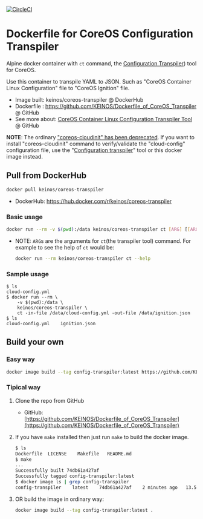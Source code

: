 [![CircleCI](https://circleci.com/gh/KEINOS/Dockerfile_of_CoreOS_Transpiler.svg?style=svg)](https://circleci.com/gh/KEINOS/Dockerfile_of_CoreOS_Transpiler)

# Dockerfile for CoreOS Configuration Transpiler

Alpine docker container with `ct` command, the [Configuration Transpiler](https://github.com/coreos/container-linux-config-transpiler)) tool for CoreOS.

Use this container to transpile YAML to JSON. Such as "CoreOS Container Linux Configuration" file to "CoreOS Ignition" file.

- Image built: keinos/coreos-transpiler @ DockerHub
- Dockerfile : https://github.com/KEINOS/Dockerfile_of_CoreOS_Transpiler @ GitHub
- See more about: [CoreOS Container Linux Configuration Transpiler Tool](https://github.com/coreos/container-linux-config-transpiler) @ GitHub

**NOTE**: The ordinary ["coreos-cloudinit" has been deprecated](https://github.com/coreos/coreos-cloudinit). If you want to install "coreos-cloudinit" command to verify/validate the "cloud-config" configuration file, use the "[Configuration transpiler](https://github.com/coreos/container-linux-config-transpiler)" tool or this docker image instead.

## Pull from DockerHub

```bash
docker pull keinos/coreos-transpiler
```

- DockerHub: <https://hub.docker.com/r/keinos/coreos-transpiler>

### Basic usage

```bash
docker run --rm -v $(pwd):/data keinos/coreos-transpiler ct [ARG] [[ARG] [ARG] ...]
```

- NOTE: `ARG`s are the arguments for `ct`(the transpiler tool) command. For example to see the help of `ct` would be:

    ```bash
    docker run --rm keinos/coreos-transpiler ct --help
    ```

### Sample usage

```shellsession
$ ls
cloud-config.yml
$ docker run --rm \
    -v $(pwd):/data \
    keinos/coreos-transpiler \
    ct -in-file /data/cloud-config.yml -out-file /data/ignition.json
$ ls
cloud-config.yml    ignition.json
```

## Build your own

### Easy way

```bash
docker image build --tag config-transpiler:latest https://github.com/KEINOS/Dockerfile_of_CoreOS_Transpiler.git
```

### Tipical way

1. Clone the repo from GitHub

    - GitHub: [https://github.com/KEINOS/Dockerfile_of_CoreOS_Transpiler](https://github.com/KEINOS/Dockerfile_of_CoreOS_Transpiler)

1. If you have `make` installed then just run `make` to build the docker image.

    ```bash
    $ ls
    Dockerfile  LICENSE    Makefile   README.md
    $ make
    ...
    Successfully built 74db61a427af
    Successfully tagged config-transpiler:latest
    $ docker image ls | grep config-transpiler
    config-transpiler    latest    74db61a427af    2 minutes ago   13.5MB
    ```

1. OR build the image in ordinary way:

    ```bash
    docker image build --tag config-transpiler:latest .
    ```
